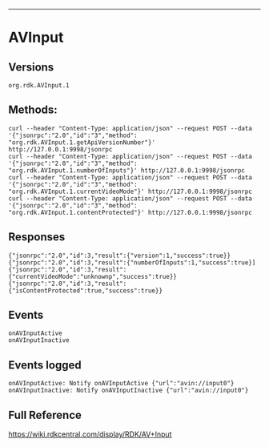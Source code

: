 -----------------
# AVInput

## Versions
`org.rdk.AVInput.1`

## Methods:
```
curl --header "Content-Type: application/json" --request POST --data '{"jsonrpc":"2.0","id":"3","method": "org.rdk.AVInput.1.getApiVersionNumber"}' http://127.0.0.1:9998/jsonrpc
curl --header "Content-Type: application/json" --request POST --data '{"jsonrpc":"2.0","id":"3","method": "org.rdk.AVInput.1.numberOfInputs"}' http://127.0.0.1:9998/jsonrpc
curl --header "Content-Type: application/json" --request POST --data '{"jsonrpc":"2.0","id":"3","method": "org.rdk.AVInput.1.currentVideoMode"}' http://127.0.0.1:9998/jsonrpc
curl --header "Content-Type: application/json" --request POST --data '{"jsonrpc":"2.0","id":"3","method": "org.rdk.AVInput.1.contentProtected"}' http://127.0.0.1:9998/jsonrpc
```
## Responses
```
{"jsonrpc":"2.0","id":3,"result":{"version":1,"success":true}}
{"jsonrpc":"2.0","id":3,"result":{"numberOfInputs":1,"success":true}]
{"jsonrpc":"2.0","id":3,"result":{"currentVideoMode":"unknownp","success":true}}
{"jsonrpc":"2.0","id":3,"result":{"isContentProtected":true,"success":true}}
```

## Events
```
onAVInputActive
onAVInputInactive
```
## Events logged
```
onAVInputActive: Notify onAVInputActive {"url":"avin://input0"}
onAVInputInactive: Notify onAVInputInactive {"url":"avin://input0"}
```

## Full Reference
https://wiki.rdkcentral.com/display/RDK/AV+Input


